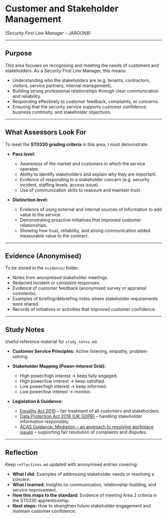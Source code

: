 # Customer and Stakeholder Management  
*(Security First Line Manager – JARGON8)*  

---

## Purpose  

This area focuses on recognising and meeting the needs of customers and stakeholders. As a Security First Line Manager, this means:  

- Understanding who the stakeholders are (e.g. tenants, contractors, visitors, service partners, internal management).  
- Building strong professional relationships through clear communication and reliability.  
- Responding effectively to customer feedback, complaints, or concerns.  
- Ensuring that the security service supports customer confidence, business continuity, and stakeholder objectives.  

---

## What Assessors Look For  

To meet the **ST0330 grading criteria** in this area, I must demonstrate:  

- **Pass level:**  
  - Awareness of the market and customers in which the service operates.  
  - Ability to identify stakeholders and explain why they are important.  
  - Evidence of responding to a stakeholder concern (e.g. security incident, staffing levels, access issue).  
  - Use of communication skills to reassure and maintain trust.  

- **Distinction level:**  
  - Evidence of using external and internal sources of information to add value to the service.  
  - Demonstrating proactive initiatives that improved customer relationships.  
  - Showing how trust, reliability, and strong communication added measurable value to the contract.  

---

## Evidence (Anonymised)  

To be stored in the `evidence/` folder:  

- Notes from anonymised stakeholder meetings.  
- Redacted incident or complaint responses.  
- Evidence of customer feedback (anonymised survey or appraisal comments).  
- Examples of briefing/debriefing notes where stakeholder requirements were shared.  
- Records of initiatives or activities that improved customer confidence.  

---

## Study Notes  

Useful reference material for `study_notes.md`:  

- **Customer Service Principles:** Active listening, empathy, problem-solving.  
- **Stakeholder Mapping (Power–Interest Grid):**  
  - High power/high interest → keep fully engaged.  
  - High power/low interest → keep satisfied.  
  - Low power/high interest → keep informed.  
  - Low power/low interest → monitor.  

- **Legislation & Guidance:**  
  - [Equality Act 2010](https://www.legislation.gov.uk/ukpga/2010/15/contents) – fair treatment of all customers and stakeholders.  
  - [Data Protection Act 2018 (UK GDPR)](https://www.legislation.gov.uk/ukpga/2018/12/contents/enacted) – handling stakeholder information responsibly.  
  - [ACAS Guidance: Mediation – an approach to resolving workplace issues](https://www.acas.org.uk/mediation-an-approach-to-resolving-workplace-issues) – supporting fair resolution of complaints and disputes.  

---

## Reflection  

Keep `reflections.md` updated with anonymised entries covering:  

- **What I did:** Examples of addressing stakeholder needs or resolving a concern.  
- **What I learned:** Insights on communication, relationship-building, and service improvement.  
- **How this maps to the standard:** Evidence of meeting Area 2 criteria in the ST0330 apprenticeship.  
- **Next steps:** How to strengthen future stakeholder engagement and maintain customer confidence.  


